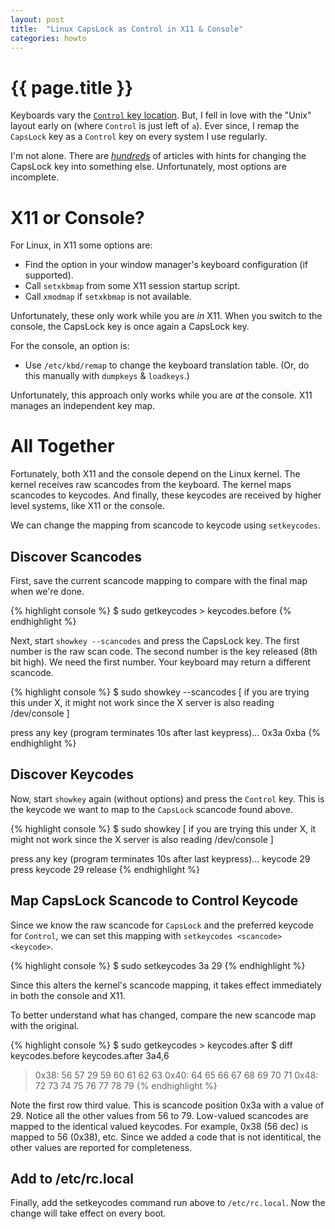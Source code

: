 ```yaml
---
layout: post
title:  "Linux CapsLock as Control in X11 & Console"
categories: howto
---
```


# {{ page.title }}

Keyboards vary the [`Control` key location][location]. But, I fell in love with
the "Unix" layout early on (where `Control` is just left of `a`). Ever since,
I remap the `CapsLock` key as a `Control` key on every system I use regularly.

I'm not alone. There are *[hundreds][search]* of articles with hints for
changing the CapsLock key into something else. Unfortunately, most options are
incomplete.

# X11 or Console?

For Linux, in X11 some options are:

* Find the option in your window manager's keyboard configuration (if supported).
* Call `setxkbmap` from some X11 session startup script.
* Call `xmodmap` if `setxkbmap` is not available.

Unfortunately, these only work while you are *in* X11. When you switch to the
console, the CapsLock key is once again a CapsLock key.

For the console, an option is:

* Use `/etc/kbd/remap` to change the keyboard translation table. (Or, do this 
  manually with `dumpkeys` & `loadkeys`.)

Unfortunately, this approach only works while you are *at* the console. X11
manages an independent key map.

# All Together

Fortunately, both X11 and the console depend on the Linux kernel. The kernel 
receives raw scancodes from the keyboard. The kernel maps scancodes to keycodes.
And finally, these keycodes are received by higher level systems, like X11 or 
the console.

We can change the mapping from scancode to keycode using `setkeycodes`.

## Discover Scancodes

First, save the current scancode mapping to compare with the final map when
we're done.

{% highlight console %}
$ sudo getkeycodes > keycodes.before
{% endhighlight %}

Next, start `showkey --scancodes` and press the CapsLock key. The first number
is the raw scan code. The second number is the key released (8th bit high). We
need the first number. Your keyboard may return a different scancode.

{% highlight console %}
$ sudo showkey --scancodes
[ if you are trying this under X, it might not work
since the X server is also reading /dev/console ]

press any key (program terminates 10s after last keypress)...
0x3a
0xba
{% endhighlight %}

## Discover Keycodes

Now, start `showkey` again (without options) and press the `Control` key. This
is the keycode we want to map to the `CapsLock` scancode found above.

{% highlight console %}
$ sudo showkey
[ if you are trying this under X, it might not work
since the X server is also reading /dev/console ]

press any key (program terminates 10s after last keypress)...
keycode  29 press
keycode  29 release
{% endhighlight %}

## Map CapsLock Scancode to Control Keycode

Since we know the raw scancode for `CapsLock` and the preferred keycode for
`Control`, we can set this mapping with `setkeycodes <scancode> <keycode>`.

{% highlight console %}
$ sudo setkeycodes 3a 29
{% endhighlight %}

Since this alters the kernel's scancode mapping, it takes effect immediately in
both the console and X11.

To better understand what has changed, compare the new scancode map with the original.

{% highlight console %}
$ sudo getkeycodes > keycodes.after
$ diff keycodes.before keycodes.after
3a4,6
 >  0x38:   56  57  29  59  60  61  62  63
 >  0x40:   64  65  66  67  68  69  70  71
 >  0x48:   72  73  74  75  76  77  78  79
{% endhighlight %}

Note the first row third value. This is scancode position 0x3a with a value of
29. Notice all the other values from 56 to 79. Low-valued scancodes are mapped
to the identical valued keycodes. For example, 0x38 (56 dec) is mapped to 56
(0x38), etc. Since we added a code that is not identitical, the other values
are reported for completeness.

## Add to /etc/rc.local

Finally, add the setkeycodes command run above to `/etc/rc.local`. Now the change will take effect on every boot.

[location]: http://en.wikipedia.org/wiki/Control_key#Location_of_the_key
[search]: https://www.google.com/webhp?sourceid=chrome-instant&ion=1&espv=2&ie=UTF-8#q=linux%20change%20caps%20lock

